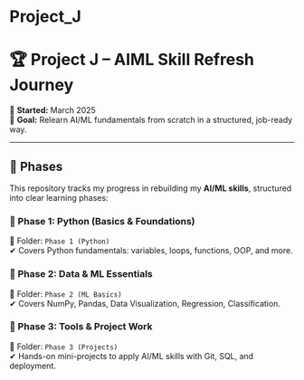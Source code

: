 # Project_J
# 🏆 Project J – AIML Skill Refresh Journey  

📅 **Started:** March 2025  
🎯 **Goal:** Relearn AI/ML fundamentals from scratch in a structured, job-ready way.  

---

## 📌 Phases  

This repository tracks my progress in rebuilding my **AI/ML skills**, structured into clear learning phases:  

### 🔹 Phase 1: Python (Basics & Foundations)  
📍 Folder: `Phase 1 (Python)`  
✔ Covers Python fundamentals: variables, loops, functions, OOP, and more.  

### 🔹 Phase 2: Data & ML Essentials  
📍 Folder: `Phase 2 (ML Basics)`  
✔ Covers NumPy, Pandas, Data Visualization, Regression, Classification.  

### 🔹 Phase 3: Tools & Project Work  
📍 Folder: `Phase 3 (Projects)`  
✔ Hands-on mini-projects to apply AI/ML skills with Git, SQL, and deployment. 
